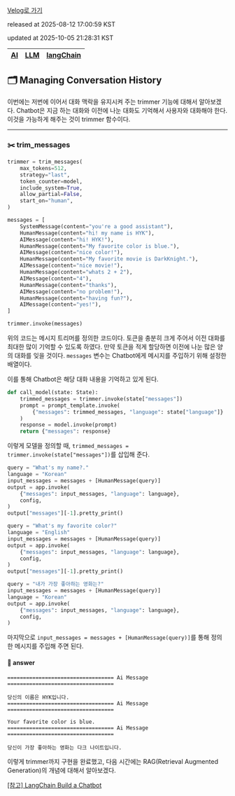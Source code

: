 [Velog로 가기](https://velog.io/@choi-hyk/LangChain-Managing-Conversation-History)

released at 2025-08-12 17:00:59 KST

updated at 2025-10-05 21:28:31 KST

|[AI](https://velog.io/tags/AI)|[LLM](https://velog.io/tags/LLM)|[langChain](https://velog.io/tags/langChain)|
|----|----|----|

## 🗂️ Managing Conversation History

이번에는 저번에 이어서 대화 맥락을 유지시켜 주는 trimmer 기능에 대해서 알아보겠다. Chatbot은 지금 하는 대화와 이전에 나눈 대화도 기억해서 사용자와 대화해야 한다. 이것을 가능하게 해주는 것이 trimmer 함수이다.

---

### ✂️ trim\_messages

```python
trimmer = trim_messages(
    max_tokens=512,
    strategy="last",
    token_counter=model,
    include_system=True,
    allow_partial=False,
    start_on="human",
)

messages = [
    SystemMessage(content="you're a good assistant"),
    HumanMessage(content="hi! my name is HYK"),
    AIMessage(content="hi! HYK!"),
    HumanMessage(content="My favorite color is blue."),
    AIMessage(content="nice color!"),
    HumanMessage(content="My favorite movie is DarkKnight."),
    AIMessage(content="nice movie!"),
    HumanMessage(content="whats 2 + 2"),
    AIMessage(content="4"),
    HumanMessage(content="thanks"),
    AIMessage(content="no problem!"),
    HumanMessage(content="having fun?"),
    AIMessage(content="yes!"),
]

trimmer.invoke(messages)
```

위의 코드는 메시지 트리머를 정의한 코드이다. 토큰을 충분히 크게 주어서 이전 대화를 최대한 많이 기억할 수 있도록 하였다. 만약 토큰을 적게 할당하면 이전에 나눈 많은 양의 대화를 잊을 것이다. `messages` 변수는 Chatbot에게 메시지를 주입하기 위해 설정한 배열이다.

이를 통해 Chatbot은 해당 대화 내용을 기억하고 있게 된다.

```python
def call_model(state: State):
    trimmed_messages = trimmer.invoke(state["messages"])
    prompt = prompt_template.invoke(
        {"messages": trimmed_messages, "language": state["language"]}
    )
    response = model.invoke(prompt)
    return {"messages": response}
```

이렇게 모델을 정의할 때, `trimmed_messages = trimmer.invoke(state["messages"])`를 삽입해 준다.

```python
query = "What's my name?."
language = "Korean"
input_messages = messages + [HumanMessage(query)]
output = app.invoke(
    {"messages": input_messages, "language": language},
    config,
)
output["messages"][-1].pretty_print()

query = "What's my favorite color?"
language = "English"
input_messages = messages + [HumanMessage(query)]
output = app.invoke(
    {"messages": input_messages, "language": language},
    config,
)
output["messages"][-1].pretty_print()

query = "내가 가장 좋아하는 영화는?"
input_messages = messages + [HumanMessage(query)]
language = "Korean"
output = app.invoke(
    {"messages": input_messages, "language": language},
    config,
)
```

마지막으로 `input_messages = messages + [HumanMessage(query)]`를 통해 정의한 메시지를 주입해 주면 된다.

#### 💬 answer

```
================================== Ai Message ==================================

당신의 이름은 HYK입니다.
================================== Ai Message ==================================

Your favorite color is blue.
================================== Ai Message ==================================

당신이 가장 좋아하는 영화는 다크 나이트입니다.
```

이렇게 trimmer까지 구현을 완료했고, 다음 시간에는 RAG(Retrieval Augmented Generation)의 개념에 대해서 알아보겠다.

[[참고] LangChain Build a Chatbot](https://python.langchain.com/docs/tutorials/chatbot/)